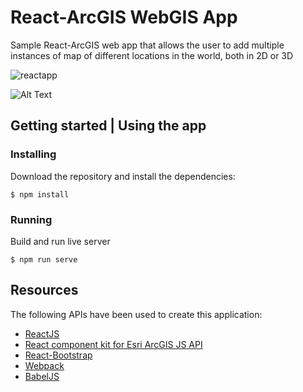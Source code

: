 # React-ArcGIS WebGIS App

Sample React-ArcGIS web app that allows the user to add multiple instances of map of different locations in the world, both in 2D or 3D

![reactapp](https://user-images.githubusercontent.com/18401030/37506987-2d5a8f86-28f5-11e8-9702-9d3c0da59754.png)

![Alt Text](https://media.giphy.com/media/9MIJu84w8KfxypDyXm/giphy.gif)

##  Getting started | Using the app

### Installing

Download the repository and install the dependencies:

```
$ npm install
```

### Running

Build and run live server

```
$ npm run serve
```

## Resources
The following APIs have been used to create this application:
* <a target="blank" href="https://reactjs.org/">ReactJS</a>
* <a target="blank" href="https://github.com/nicksenger/react-arcgis">React component kit for Esri ArcGIS JS API</a>
* <a target="blank" href="https://react-bootstrap.github.io/">React-Bootstrap</a>
* <a target="blank" href="https://webpack.github.io/">Webpack</a>
* <a target="blank" href="https://babeljs.io/">BabelJS</a>